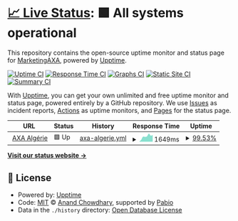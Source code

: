 # [📈 Live Status](https://MarketingAXA.github.io/monitoring-dz): <!--live status--> **🟩 All systems operational**

This repository contains the open-source uptime monitor and status page for [MarketingAXA](https://MarketingAXA.github.io/monitoring-dz), powered by [Upptime](https://github.com/upptime/upptime).

[![Uptime CI](https://github.com/MarketingAXA/monitoring-dz/workflows/Uptime%20CI/badge.svg)](https://github.com/MarketingAXA/monitoring-dz/actions?query=workflow%3A%22Uptime+CI%22)
[![Response Time CI](https://github.com/MarketingAXA/monitoring-dz/workflows/Response%20Time%20CI/badge.svg)](https://github.com/MarketingAXA/monitoring-dz/actions?query=workflow%3A%22Response+Time+CI%22)
[![Graphs CI](https://github.com/MarketingAXA/monitoring-dz/workflows/Graphs%20CI/badge.svg)](https://github.com/MarketingAXA/monitoring-dz/actions?query=workflow%3A%22Graphs+CI%22)
[![Static Site CI](https://github.com/MarketingAXA/monitoring-dz/workflows/Static%20Site%20CI/badge.svg)](https://github.com/MarketingAXA/monitoring-dz/actions?query=workflow%3A%22Static+Site+CI%22)
[![Summary CI](https://github.com/MarketingAXA/monitoring-dz/workflows/Summary%20CI/badge.svg)](https://github.com/MarketingAXA/monitoring-dz/actions?query=workflow%3A%22Summary+CI%22)

With [Upptime](https://upptime.js.org), you can get your own unlimited and free uptime monitor and status page, powered entirely by a GitHub repository. We use [Issues](https://github.com/MarketingAXA/monitoring-dz/issues) as incident reports, [Actions](https://github.com/MarketingAXA/monitoring-dz/actions) as uptime monitors, and [Pages](https://MarketingAXA.github.io/monitoring-dz) for the status page.

<!--start: status pages-->
<!-- This summary is generated by Upptime (https://github.com/upptime/upptime) -->
<!-- Do not edit this manually, your changes will be overwritten -->
<!-- prettier-ignore -->
| URL | Status | History | Response Time | Uptime |
| --- | ------ | ------- | ------------- | ------ |
| <img alt="" src="https://icons.duckduckgo.com/ip3/www.axa.dz.ico" height="13"> [AXA Algérie](https://www.axa.dz) | 🟩 Up | [axa-algerie.yml](https://github.com/MarketingAXA/monitoring-dz/commits/HEAD/history/axa-algerie.yml) | <details><summary><img alt="Response time graph" src="./graphs/axa-algerie/response-time-week.png" height="20"> 1649ms</summary><br><a href="https://MarketingAXA.github.io/monitoring-dz/history/axa-algerie"><img alt="Response time 1492" src="https://img.shields.io/endpoint?url=https%3A%2F%2Fraw.githubusercontent.com%2FMarketingAXA%2Fmonitoring-dz%2FHEAD%2Fapi%2Faxa-algerie%2Fresponse-time.json"></a><br><a href="https://MarketingAXA.github.io/monitoring-dz/history/axa-algerie"><img alt="24-hour response time 1560" src="https://img.shields.io/endpoint?url=https%3A%2F%2Fraw.githubusercontent.com%2FMarketingAXA%2Fmonitoring-dz%2FHEAD%2Fapi%2Faxa-algerie%2Fresponse-time-day.json"></a><br><a href="https://MarketingAXA.github.io/monitoring-dz/history/axa-algerie"><img alt="7-day response time 1649" src="https://img.shields.io/endpoint?url=https%3A%2F%2Fraw.githubusercontent.com%2FMarketingAXA%2Fmonitoring-dz%2FHEAD%2Fapi%2Faxa-algerie%2Fresponse-time-week.json"></a><br><a href="https://MarketingAXA.github.io/monitoring-dz/history/axa-algerie"><img alt="30-day response time 1492" src="https://img.shields.io/endpoint?url=https%3A%2F%2Fraw.githubusercontent.com%2FMarketingAXA%2Fmonitoring-dz%2FHEAD%2Fapi%2Faxa-algerie%2Fresponse-time-month.json"></a><br><a href="https://MarketingAXA.github.io/monitoring-dz/history/axa-algerie"><img alt="1-year response time 1492" src="https://img.shields.io/endpoint?url=https%3A%2F%2Fraw.githubusercontent.com%2FMarketingAXA%2Fmonitoring-dz%2FHEAD%2Fapi%2Faxa-algerie%2Fresponse-time-year.json"></a></details> | <details><summary><a href="https://MarketingAXA.github.io/monitoring-dz/history/axa-algerie">99.53%</a></summary><a href="https://MarketingAXA.github.io/monitoring-dz/history/axa-algerie"><img alt="All-time uptime 99.56%" src="https://img.shields.io/endpoint?url=https%3A%2F%2Fraw.githubusercontent.com%2FMarketingAXA%2Fmonitoring-dz%2FHEAD%2Fapi%2Faxa-algerie%2Fuptime.json"></a><br><a href="https://MarketingAXA.github.io/monitoring-dz/history/axa-algerie"><img alt="24-hour uptime 96.74%" src="https://img.shields.io/endpoint?url=https%3A%2F%2Fraw.githubusercontent.com%2FMarketingAXA%2Fmonitoring-dz%2FHEAD%2Fapi%2Faxa-algerie%2Fuptime-day.json"></a><br><a href="https://MarketingAXA.github.io/monitoring-dz/history/axa-algerie"><img alt="7-day uptime 99.53%" src="https://img.shields.io/endpoint?url=https%3A%2F%2Fraw.githubusercontent.com%2FMarketingAXA%2Fmonitoring-dz%2FHEAD%2Fapi%2Faxa-algerie%2Fuptime-week.json"></a><br><a href="https://MarketingAXA.github.io/monitoring-dz/history/axa-algerie"><img alt="30-day uptime 99.56%" src="https://img.shields.io/endpoint?url=https%3A%2F%2Fraw.githubusercontent.com%2FMarketingAXA%2Fmonitoring-dz%2FHEAD%2Fapi%2Faxa-algerie%2Fuptime-month.json"></a><br><a href="https://MarketingAXA.github.io/monitoring-dz/history/axa-algerie"><img alt="1-year uptime 99.56%" src="https://img.shields.io/endpoint?url=https%3A%2F%2Fraw.githubusercontent.com%2FMarketingAXA%2Fmonitoring-dz%2FHEAD%2Fapi%2Faxa-algerie%2Fuptime-year.json"></a></details>

<!--end: status pages-->

[**Visit our status website →**](https://MarketingAXA.github.io/monitoring-dz)

## 📄 License

- Powered by: [Upptime](https://github.com/upptime/upptime)
- Code: [MIT](./LICENSE) © [Anand Chowdhary](https://anandchowdhary.com), supported by [Pabio](https://pabio.com)
- Data in the `./history` directory: [Open Database License](https://opendatacommons.org/licenses/odbl/1-0/)
